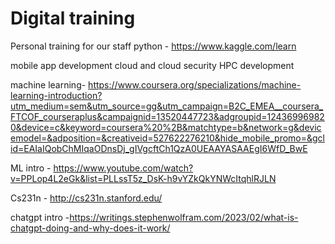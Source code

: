 # Digital training

Personal training for our staff
python - https://www.kaggle.com/learn

mobile app development
cloud and cloud security
HPC development

machine learning-  https://www.coursera.org/specializations/machine-learning-introduction?utm_medium=sem&utm_source=gg&utm_campaign=B2C_EMEA__coursera_FTCOF_courseraplus&campaignid=13520447723&adgroupid=124369969820&device=c&keyword=coursera%20%2B&matchtype=b&network=g&devicemodel=&adposition=&creativeid=527622276210&hide_mobile_promo=&gclid=EAIaIQobChMIqaODnsDj_gIVgcftCh1QzA0UEAAYASAAEgI6WfD_BwE

ML intro - https://www.youtube.com/watch?v=PPLop4L2eGk&list=PLLssT5z_DsK-h9vYZkQkYNWcItqhlRJLN

Cs231n - http://cs231n.stanford.edu/


chatgpt intro -https://writings.stephenwolfram.com/2023/02/what-is-chatgpt-doing-and-why-does-it-work/


